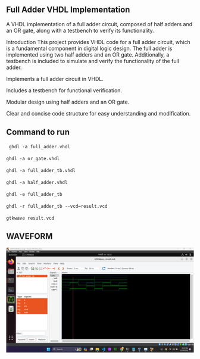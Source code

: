 ## Full Adder VHDL Implementation

A VHDL implementation of a full adder circuit, composed of half adders and an OR gate, along with a testbench to verify its functionality.

Introduction
This project provides VHDL code for a full adder circuit, which is a fundamental component in digital logic design. The full adder is implemented using two half adders and an OR gate. Additionally, a testbench is included to simulate and verify the functionality of the full adder.

Implements a full adder circuit in VHDL.

Includes a testbench for functional verification.

Modular design using half adders and an OR gate.

Clear and concise code structure for easy understanding and modification.

## Command to run

     ghdl -a full_adder.vhdl

    ghdl -a or_gate.vhdl

    ghdl -a full_adder_tb.vhdl

    ghdl -a half_adder.vhdl

    ghdl -e full_adder_tb

    ghdl -r full_adder_tb --vcd=result.vcd

    gtkwave result.vcd

## WAVEFORM 
<img src="https://github.com/Sudhin-star1/Embedded_VHDL_LAB/blob/main/fulladder2halfadderORgate/Screenshot%20(421).png">
